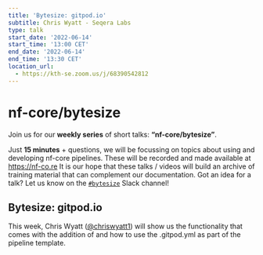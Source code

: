 ```yaml
---
title: 'Bytesize: gitpod.io'
subtitle: Chris Wyatt - Seqera Labs
type: talk
start_date: '2022-06-14'
start_time: '13:00 CET'
end_date: '2022-06-14'
end_time: '13:30 CET'
location_url:
  - https://kth-se.zoom.us/j/68390542812
---
```


# nf-core/bytesize

Join us for our **weekly series** of short talks: **“nf-core/bytesize”**.

Just **15 minutes** + questions, we will be focussing on topics about using and developing nf-core pipelines.
These will be recorded and made available at <https://nf-co.re>
It is our hope that these talks / videos will build an archive of training material that can complement our documentation. Got an idea for a talk? Let us know on the [`#bytesize`](https://nfcore.slack.com/channels/bytesize) Slack channel!

## Bytesize: gitpod.io

This week, Chris Wyatt ([@chriswyatt1](https://github.com/chriswyatt1)) will show us the functionality that comes with the addition of and how to use the .gitpod.yml as part of the pipeline template.

